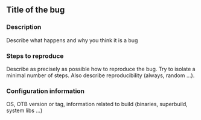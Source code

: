 ## Title of the bug

### Description

Describe what happens and why you think it is a bug

### Steps to reproduce

Describe as precisely as possible how to reproduce the bug. Try to isolate a minimal number of steps. Also describe reproducibility (always, random ...).

### Configuration information

OS, OTB version or tag, information related to build (binaries, superbuild, system libs ...)
